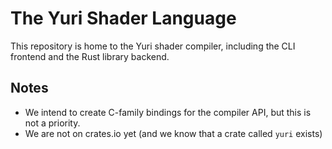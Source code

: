 # The Yuri Shader Language

This repository is home to the Yuri shader compiler, including the CLI frontend and the Rust library backend.

## Notes

- We intend to create C-family bindings for the compiler API, but this is not a priority.
- We are not on crates.io yet (and we know that a crate called `yuri` exists)
